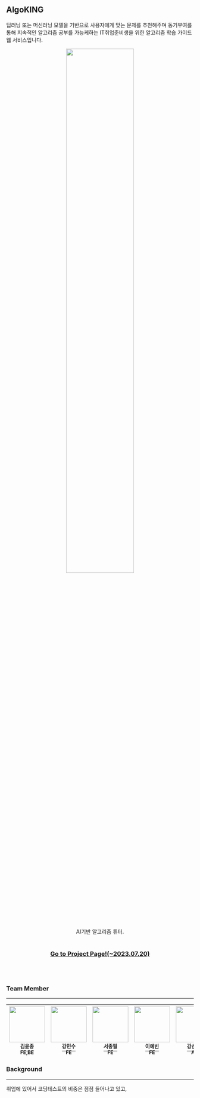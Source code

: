 ## AlgoKING
딥러닝 또는 머신러닝 모델을 기반으로 사용자에게 맞는 문제를 추천해주며 동기부여를 통해 지속적인 알고리즘 공부를 가능케하는 IT취업준비생을 위한 알고리즘 학습 가이드 웹 서비스입니다.

<p align="center">
    <img src="https://github.com/kyj098707/recommendations_for_webtoons/assets/54027397/c4326298-8515-4950-a5c6-99c4a1de1d7d" width="60%" >
    <p align="center">
        AI기반 알고리즘 튜터.<br><br>
    </p>
    <h3>
        <p align="center">
            <strong>
                <a href="http://152.67.218.5/">Go to Project Page!(~2023.07.20)</a>
            </strong>
            <br>
        </p>
    </h3>
    <br><br>
</p>




### Team Member
---
| [<img src="https://avatars.githubusercontent.com/u/54027397?v=4" width="96px;"/><br><sup>김윤종</sup>](https://github.com/kyj098707)<br> <sup> FE,BE </sup>| [<img src="https://avatars.githubusercontent.com/u/124108786?v=4" width="96px;"/><br><sup>강민수</sup>](https://github.com/kangminsu-git)<br><sup>FE</sup> | [<img src="https://avatars.githubusercontent.com/u/68092600?v=4" width="96px;"/><br><sup>서종필</sup>](https://github.com/chaewon0824)<br><sup>FE</sup>   | [<img src="https://avatars.githubusercontent.com/u/84492694?v=4" width="96px;"/><br><sup>이예빈</sup>](https://github.com/rkdwhdrjf)<br><sup>FE</sup> | [<img src="https://avatars.githubusercontent.com/u/124108648?v=4" width="96px;"/><br><sup>강선후</sup>](https://github.com/JeongJeonghae)<br><sup>AI</sup>   | [<img src="https://avatars.githubusercontent.com/u/103622865?v=4" width="96px;"/><br><sup>김아르미</sup>](https://github.com/loveand30)<br><sup>AI</sup>
| :---: | :---: | :---: | :---: | :---: | :---: |


### Background
---
취업에 있어서 코딩테스트의 비중은 점점 들어나고 있고, 
